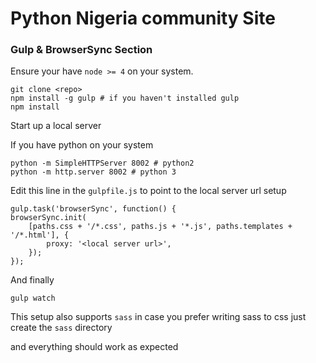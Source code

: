 # Python Nigeria community Site

### Gulp & BrowserSync Section
Ensure your have `node >= 4` on your system.

    git clone <repo>
    npm install -g gulp # if you haven't installed gulp
    npm install

Start up a local server 
<p>If you have python on your system</p>
    
    python -m SimpleHTTPServer 8002 # python2
    python -m http.server 8002 # python 3

Edit this line in the `gulpfile.js` to point to the local server url setup

    gulp.task('browserSync', function() {
    browserSync.init(
        [paths.css + '/*.css', paths.js + '*.js', paths.templates + '/*.html'], {
            proxy: '<local server url>',
        });
    });


And finally

    gulp watch

This setup also supports `sass` in case you prefer writing sass to css just create the `sass` directory 
<p>and everything should work as expected</p>
